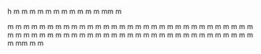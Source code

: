 h
m
m
m
m
m
m
m
m
m
m
m
mm
m

m
m
m
m
m
m
m
m
m
m
m
m
m
m
m
m
m
m
m
m
m
m
m
m
m
m
m
m
m
m
m
m
m
m
m
m
m
m
m
m
m
m
m
m
m
m
m
m
m
m
m
m
m
m
m
m
m
m
m
m
m
m
m
mm
m
m
